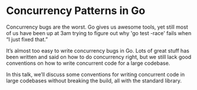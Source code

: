 # Concurrency Patterns in Go

Concurrency bugs are the worst. Go gives us awesome tools, yet still most of us have been up at 3am trying to figure out why 'go test -race' fails when “I just fixed that.”  

It’s almost too easy to write concurrency bugs in Go. Lots of great stuff has been written and said on how to do concurrency right, but we still lack good conventions on how to write concurrent code for a large codebase.

In this talk, we’ll discuss some conventions for writing concurrent code in large codebases without breaking the build, all with the standard library.
